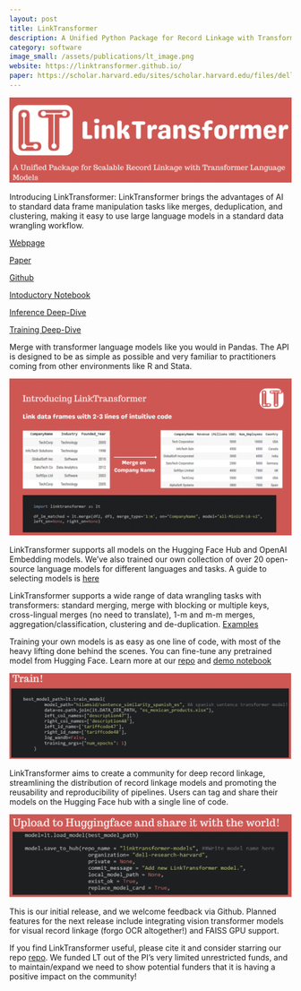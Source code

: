```yaml
---
layout: post
title: LinkTransformer
description: A Unified Python Package for Record Linkage with Transformer Models
category: software
image_small: /assets/publications/lt_image.png
website: https://linktransformer.github.io/
paper: https://scholar.harvard.edu/sites/scholar.harvard.edu/files/dell/files/linkt.pdf
---
```


![](/assets/projects/lt_logo.png)

Introducing LinkTransformer: LinkTransformer brings the advantages of AI to standard data frame manipulation tasks like merges, deduplication, and clustering, making it easy to use large language models in a standard data wrangling workflow. 

[Webpage](https://linktransformer.github.io/)

 [Paper](https://scholar.harvard.edu/sites/scholar.harvard.edu/files/dell/files/linkt.pdf)

 [Github](https://github.com/dell-research-harvard/linktransformer)

[Intoductory Notebook](https://colab.research.google.com/drive/1SAvQdgYiX2CinoTC8Y5qtKScNwx3DYXf#scrollTo=jR0-0I6jPm2S)

[Inference Deep-Dive](https://colab.research.google.com/drive/1OqUB8sqpUvrnC8oa_1RoOUzV6DaAKL4N)

[Training Deep-Dive]([ttps://colab.research.google.com/drive/1tHitPGjMMI2Nvh4wwA8rdcbYfbLaJDvg](https://colab.research.google.com/drive/1tHitPGjMMI2Nvh4wwA8rdcbYfbLaJDvg))

Merge with transformer language models like you would in Pandas. The API is designed to be as simple as possible and very familiar to practitioners coming from other environments like R and Stata. 

![](/assets/projects/lt_image.png)

LinkTransformer supports all models on the Hugging Face Hub and OpenAI Embedding models. We’ve also trained our own collection of over 20 open-source language models for different languages and tasks. A guide to selecting models is [here](https://colab.research.google.com/drive/1SAvQdgYiX2CinoTC8Y5qtKScNwx3DYXf#scrollTo=jR0-0I6jPm2S)

LinkTransformer supports a wide range of data wrangling tasks with transformers: standard merging, merge with blocking or multiple keys, cross-lingual merges (no need to translate), 1-m and m-m merges, aggregation/classification, clustering and de-duplication. [Examples](https://colab.research.google.com/drive/1OqUB8sqpUvrnC8oa_1RoOUzV6DaAKL4N)

Training your own models is as easy as one line of code, with most of the heavy lifting done behind the scenes.  You can fine-tune any pretrained model from Hugging Face. Learn more at our [repo](https://github.com/dell-research-harvard/linktransformer) and [demo notebook]([ttps://colab.research.google.com/drive/1tHitPGjMMI2Nvh4wwA8rdcbYfbLaJDvg](https://colab.research.google.com/drive/1tHitPGjMMI2Nvh4wwA8rdcbYfbLaJDvg))

 ![](/assets/projects/train.png)

LinkTransformer aims to create a community for deep record linkage, streamlining the distribution of record linkage models and promoting the reusability and reproducibility of pipelines.  Users can tag and share their models on the Hugging Face hub with a single line of code. 

![](/assets/projects/hub.png)

This is our initial release, and we welcome feedback via Github. Planned features for the next release include integrating vision transformer models for visual record linkage (forgo OCR altogether!) and FAISS GPU support. 

If you find LinkTransformer useful, please cite it and consider starring our repo  [repo](https://github.com/dell-research-harvard/linktransformer). We funded LT out of the PI’s very limited unrestricted funds, and to maintain/expand we need to show potential funders that it is having a positive impact on the community!